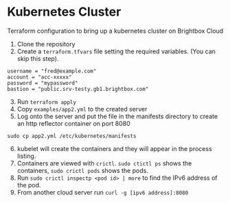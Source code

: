 # Kubernetes Cluster
Terraform configuration to bring up a kubernetes cluster on Brightbox Cloud

1. Clone the repository
2. Create a `terraform.tfvars` file setting the required variables. (You can skip this step).
```
username = "fred@example.com"
account = "acc-xxxxx"
password = "mypassword"
bastion = "public.srv-testy.gb1.brightbox.com"
```
3. Run `terraform apply`
4. Copy `examples/app2.yml` to the created server
5. Log onto the server and put the file in the manifests directory to create an http reflector container on port 8080
```
sudo cp app2.yml /etc/kubernetes/manifests
```
6. kubelet will create the containers and they will appear in the process listing.
7. Containers are viewed with `crictl`. `sudo ctictl ps` shows the containers, `sudo crictl pods` shows the pods.
8. Run `sudo crictl inspectp <pod id> | more` to find the IPv6 address of the pod.
9. From another cloud server run `curl -g [ipv6 address]:8080`
